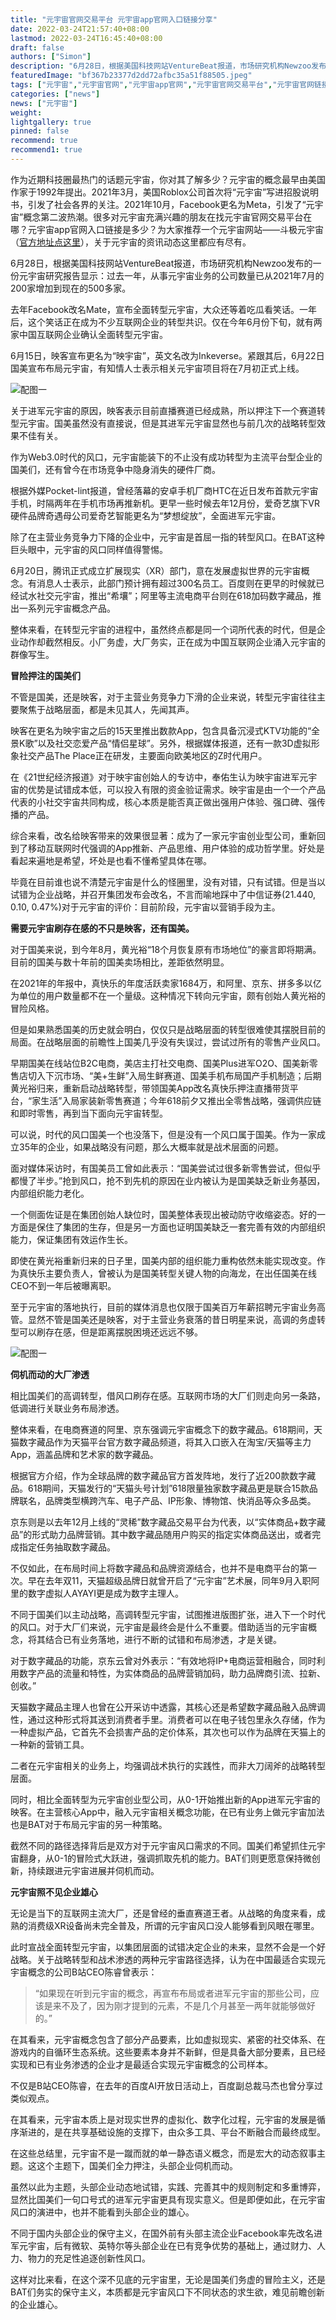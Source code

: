 ```yaml
---
title: "元宇宙官网交易平台 元宇宙app官网入口链接分享"
date: 2022-03-24T21:57:40+08:00
lastmod: 2022-03-24T16:45:40+08:00
draft: false
authors: ["Simon"]
description: "6月28日，根据美国科技网站VentureBeat报道，市场研究机构Newzoo发布的一份元宇宙研究报告显示：过去一年，从事元宇宙业务的公司数量已从2021年7月的200家增加到现在的500多家。"
featuredImage: "bf367b23377d2dd72afbc35a51f88505.jpeg"
tags: ["元宇宙","元宇宙官网","元宇宙app官网","元宇宙官网交易平台","元宇宙官网链接"]
categories: ["news"]
news: ["元宇宙"]
weight: 
lightgallery: true
pinned: false
recommend: true
recommend1: true
---
```

作为近期科技圈最热门的话题元宇宙，你对其了解多少？元宇宙的概念最早由美国作家于1992年提出。2021年3月，美国Roblox公司首次将“元宇宙”写进招股说明书，引发了社会各界的关注。2021年10月，Facebook更名为Meta，引发了“元宇宙”概念第二波热潮。很多对元宇宙充满兴趣的朋友在找元宇宙官网交易平台在哪？元宇宙app官网入口链接是多少？为大家推荐一个元宇宙网站——斗极元宇宙（[官方地址点这里](https://demo.metabd.io/)），关于元宇宙的资讯动态这里都应有尽有。

6月28日，根据美国科技网站VentureBeat报道，市场研究机构Newzoo发布的一份元宇宙研究报告显示：过去一年，从事元宇宙业务的公司数量已从2021年7月的200家增加到现在的500多家。

去年Facebook改名Mate，宣布全面转型元宇宙，大众还等着吃瓜看笑话。一年后，这个笑话正在成为不少互联网企业的转型共识。仅在今年6月份下旬，就有两家中国互联网企业确认全面转型元宇宙。

6月15日，映客宣布更名为“映宇宙”，英文名改为Inkeverse。紧跟其后，6月22日国美宣布布局元宇宙，有知情人士表示相关元宇宙项目将在7月初正式上线。

![配图一](bf367b23377d2dd72afbc35a51f88505.jpeg)

关于进军元宇宙的原因，映客表示目前直播赛道已经成熟，所以押注下一个赛道转型元宇宙。国美虽然没有直接说，但是其进军元宇宙显然也与前几次的战略转型效果不佳有关。

作为Web3.0时代的风口，元宇宙能装下的不止没有成功转型为主流平台型企业的国美们，还有曾今在市场竞争中隐身消失的硬件厂商。

根据外媒Pocket-lint报道，曾经落幕的安卓手机厂商HTC在近日发布首款元宇宙手机，时隔两年在手机市场再推新机。更早一些时候去年12月份，爱奇艺旗下VR硬件品牌奇遇母公司爱奇艺智能更名为“梦想绽放”，全面进军元宇宙。

除了在主营业务竞争力下降的企业中，元宇宙是首屈一指的转型风口。在BAT这种巨头眼中，元宇宙的风口同样值得警惕。

6月20日，腾讯正式成立扩展现实（XR）部门，意在发展虚拟世界的元宇宙概念。有消息人士表示，此部门预计拥有超过300名员工。百度则在更早的时候就已经试水社交元宇宙，推出“希壤”；阿里等主流电商平台则在618加码数字藏品，推出一系列元宇宙概念产品。

整体来看，在转型元宇宙的进程中，虽然终点都是同一个词所代表的时代，但是企业动作却截然相反。小厂务虚，大厂务实，正在成为中国互联网企业涌入元宇宙的群像写生。

**冒险押注的国美们**

不管是国美，还是映客，对于主营业务竞争力下滑的企业来说，转型元宇宙往往主要聚焦于战略层面，都是未见其人，先闻其声。


映客在更名为映宇宙之后的15天里推出数款App，包含具备沉浸式KTV功能的“全景K歌”以及社交恋爱产品“情侣星球”。另外，根据媒体报道，还有一款3D虚拟形象社交产品The Place正在研发，主要面向欧美地区的Z时代用户。

在《21世纪经济报道》对于映宇宙创始人的专访中，奉佑生认为映宇宙进军元宇宙的优势是试错成本低，可以投入有限的资金验证需求。映宇宙是由一个一个产品代表的小社交宇宙共同构成，核心本质是能否真正做出强用户体验、强口碑、强传播的产品。

综合来看，改名给映客带来的效果很显著：成为了一家元宇宙创业型公司，重新回到了移动互联网时代强调的App推新、产品思维、用户体验的成功哲学里。好处是看起来遍地是希望，坏处是也看不懂希望具体在哪。

毕竟在目前谁也说不清楚元宇宙是什么的怪圈里，没有对错，只有试错。但是当以试错为企业战略，并召开集团发布会改名，不言而喻地踩中了中信证券(21.440, 0.10, 0.47%)对于元宇宙的评价：目前阶段，元宇宙以营销手段为主。

**需要元宇宙刷存在感的不只是映客，还有国美。**

对于国美来说，到今年8月，黄光裕“18个月恢复原有市场地位”的豪言即将期满。目前的国美与数十年前的国美卖场相比，差距依然明显。

在2021年的年报中，真快乐的年度活跃卖家1684万，和阿里、京东、拼多多以亿为单位的用户数量都不在一个量级。这种情况下转向元宇宙，颇有创始人黄光裕的冒险风格。

但是如果熟悉国美的历史就会明白，仅仅只是战略层面的转型很难使其摆脱目前的局面。在战略层面的前瞻性上国美几乎没有失误过，尝试过所有的零售产业风口。

早期国美在线站位B2C电商，美店主打社交电商、国美Plus进军O2O、国美新零售店切入下沉市场、“美+生鲜”入局生鲜赛道、国美手机布局国产手机制造；后期黄光裕归来，重新启动战略转型，带领国美App改名真快乐押注直播带货平台，“家生活”入局家装新零售赛道；今年618前夕又推出全零售战略，强调供应链和即时零售，再到当下面向元宇宙转型。

可以说，时代的风口国美一个也没落下，但是没有一个风口属于国美。作为一家成立35年的企业，如果战略没有问题，那么大概率就是战术层面的问题。

面对媒体采访时，有国美员工曾如此表示：“国美尝试过很多新零售尝试，但似乎都慢了半步。”抢到风口，抢不到先机的原因在业内被认为是国美缺乏新业务基因，内部组织能力老化。

一个侧面佐证是在集团创始人缺位时，国美整体表现出被动防守收缩姿态。好的一方面是保住了集团的生存，但是另一方面也证明国美缺乏一套完善有效的内部组织能力，保证集团有效运作生长。

即使在黄光裕重新归来的日子里，国美内部的组织能力重构依然未能实现改变。作为真快乐主要负责人，曾被认为是国美转型关键人物的向海龙，在出任国美在线CEO不到一年后被曝离职。

至于元宇宙的落地执行，目前的媒体消息也仅限于国美百万年薪招聘元宇宙业务高管。显然不管是国美还是映客，对于主营业务衰落的昔日明星来说，高调的务虚转型可以刷存在感，但是距离摆脱困境还远远不够。

![配图一](e132a63813a900ba016324401c7dbf2b.jpeg)

**伺机而动的大厂渗透**

相比国美们的高调转型，借风口刷存在感。互联网市场的大厂们则走向另一条路，低调进行关联业务布局渗透。

整体来看，在电商赛道的阿里、京东强调元宇宙概念下的数字藏品。618期间，天猫数字藏品作为天猫平台官方数字藏品频道，将其入口嵌入在淘宝/天猫等主力App，涵盖品牌和艺术家的数字藏品。


根据官方介绍，作为全球品牌的数字藏品官方首发阵地，发行了近200款数字藏品。618期间，天猫发行的“天猫头号计划”618限量独家数字藏品更是联合15款品牌联名，品牌类型横跨汽车、电子产品、IP形象、博物馆、快消品等众多品类。

京东则是以去年12月上线的“灵稀”数字藏品交易平台为代表，以“实体商品+数字藏品”的形式助力品牌营销。其中数字藏品随用户购买的指定实体商品送出，或者完成指定任务抽取数字藏品。

不仅如此，在布局时间上将数字藏品和品牌资源结合，也并不是电商平台的第一次。早在去年双11，天猫超级品牌日就曾开启了“元宇宙”艺术展，同年9月入职阿里的数字虚拟人AYAYI更是成为数字主理人。

不同于国美们以主动战略，高调转型元宇宙，试图推进版图扩张，进入下一个时代的风口。对于大厂们来说，元宇宙是最终会是什么不重要。借助适当的元宇宙概念，将其结合已有业务落地，进行不断的试错和布局渗透，才是关键。

对于数字藏品的功能，京东云曾对外表示：“有效地将IP+电商运营相融合，同时利用数字产品的流量和特性，为实体商品的品牌营销加码，助力品牌商引流、拉新、创收。”

天猫数字藏品主理人也曾在公开采访中透露，其核心还是希望数字藏品融入品牌调性，通过这种形式将其送到消费者手里。消费者可以在电子钱包里永久存储，作为一种虚拟产品，它首先不会损害产品的定价体系，其次也可以作为品牌在天猫上的一种新的营销工具。

二者在元宇宙相关的业务上，均强调战术执行的实践性，而非大刀阔斧的战略转型层面。

同时，相比全面转型为元宇宙创业型公司，从0-1开始推出新的App进军元宇宙的映客。在主营核心App中，融入元宇宙相关概念功能，在已有业务上做元宇宙加法也是BAT对于布局元宇宙的另一种策略。

截然不同的路径选择背后是双方对于元宇宙风口需求的不同。国美们希望抓住元宇宙翻身，从0-1的冒险式大跃进，强调抓取先机的能力。BAT们则更愿意保持微创新，持续跟进元宇宙进展并伺机而动。

**元宇宙照不见企业雄心**

无论是当下的互联网主流大厂，还是曾经的垂直赛道王者。从战略的角度来看，成熟的消费级XR设备尚未完全普及，所谓的元宇宙风口没人能够看到风眼在哪里。


此时宣战全面转型元宇宙，以集团层面的试错决定企业的未来，显然不会是一个好战略。关于战略转型和战术渗透的两种元宇宙路径选择，认为在中国最适合实现元宇宙概念的公司B站CEO陈睿曾表示：

> “如果现在听到元宇宙的概念，再宣布布局或者进军元宇宙的那些公司，应该是来不及了，因为刚才提到的元素，不是几个月甚至一两年就能够做好的。”

在其看来，元宇宙概念包含了部分产品要素，比如虚拟现实、紧密的社交体系、在游戏内的自循环生态系统。这些要素本身并不新鲜，但是具备大部分要素，且已经实现和已有业务渗透的企业才是最适合实现元宇宙概念的公司样本。

不仅是B站CEO陈睿，在去年的百度AI开放日活动上，百度副总裁马杰也曾分享过类似观点。

在其看来，元宇宙本质上是对现实世界的虚拟化、数字化过程，元宇宙的发展是循序渐进的，是在共享基础设施的支撑下，由众多工具、平台不断融合而最终成型。

在这些总结里，元宇宙不是一蹴而就的单一静态语义概念，而是宏大的动态叙事主题。这这个主题下，国美们全力押注，头部企业伺机而动。

虽然以此为主题，头部企业动态地试错，实践、完善其中的规则制定和多重博弈，显然比国美们一句口号式的进军元宇宙更具有现实意义。但是即便如此，在元宇宙风口的演进中，也并不能看到头部企业的雄心。

不同于国内头部企业的保守主义，在国外前有头部主流企业Facebook率先改名进军元宇宙，后有微软、英特尔等头部企业在已有竞争优势的基础上，通过财力、人力、物力的充足性追逐创新性风口。

这样对比来看，在这个深不见底的元宇宙里，无论是国美们务虚的冒险主义，还是BAT们务实的保守主义，本质都是元宇宙风口下不同状态的求生欲，难见前瞻创新的企业雄心。